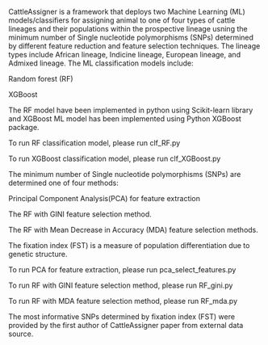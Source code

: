 CattleAssigner is a framework that deploys two Machine Learning (ML) models/classifiers for assigning animal to one of four types of cattle lineages  and  their populations within the prospective lineage usning the minimum number of Single nucleotide polymorphisms (SNPs) determined by different feature reduction and feature selection techniques. The lineage types include African lineage, Indicine lineage, European lineage, and Admixed lineage.  The ML classification models include:

Random forest (RF) 

XGBoost

The RF model  have been implemented in python using Scikit-learn library and XGBoost ML model has been implemented using Python XGBoost package. 

To run RF classification model, please run clf_RF.py

To run XGBoost classification model, please run clf_XGBoost.py

The minimum number of Single nucleotide polymorphisms (SNPs) are determined one of four methods:

Principal Component Analysis(PCA) for feature extraction

The RF with GINI feature selection method.

The RF with Mean Decrease in Accuracy (MDA) feature selection methods.

The fixation index (FST) is a measure of population differentiation due to genetic structure.

To run PCA for feature extraction, please run pca_select_features.py

To run RF with GINI feature selection method, please run RF_gini.py

To run RF with MDA feature selection method, please run RF_mda.py

The most informative SNPs determined by fixation index (FST) were provided by the first author of CattleAssigner paper from external data source.


